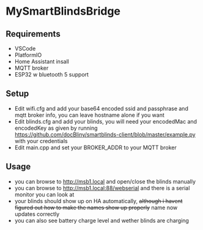 # MySmartBlindsBridge

## Requirements
- VSCode
- PlatformIO
- Home Assistant insall
- MQTT broker
- ESP32 w bluetooth 5 support 

## Setup
- Edit wifi.cfg and add your base64 encoded ssid and passphrase and mqtt broker info, you can leave hostname alone if you want
- Edit blinds.cfg and add your blinds, you will need your encodedMac and encodedKey as given by running https://github.com/docBliny/smartblinds-client/blob/master/example.py with your credentials
- Edit main.cpp and set your BROKER_ADDR to your MQTT broker

## Usage
- you can browse to http://msb1.local and open/close the blinds manually
- you can browse to http://msb1.local:88/webserial and there is a serial monitor you can look at
- your blinds should show up on HA automatically, ~~although i havent figured out how to make the names show up properly~~ name now updates correctly
- you can also see battery charge level and wether blinds are charging
